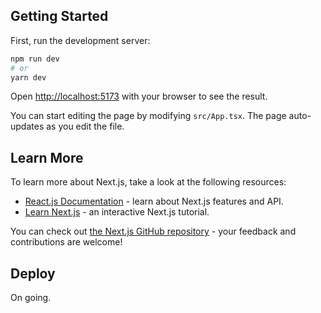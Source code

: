 ## Getting Started

First, run the development server:

```bash
npm run dev
# or
yarn dev
```

Open [http://localhost:5173](http://localhost:5173) with your browser to see the result.

You can start editing the page by modifying `src/App.tsx`. The page auto-updates as you edit the file.

## Learn More

To learn more about Next.js, take a look at the following resources:

- [React.js Documentation](https://react.dev/reference/react) - learn about Next.js features and API.
- [Learn Next.js](https://react.dev/learn) - an interactive Next.js tutorial.

You can check out [the Next.js GitHub repository](https://github.com/facebook/react) - your feedback and contributions are welcome!

## Deploy

On going.

